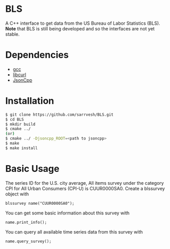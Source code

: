 # BLS
A C++ interface to get data from the US Bureau of Labor Statistics (BLS). **Note** that BLS is still being developed and so the interfaces are not yet stable.

Dependencies
============
* [gcc](https://gcc.gnu.org/)
* [libcurl](https://curl.haxx.se/libcurl/)
* [JsonCpp](https://github.com/open-source-parsers/jsoncpp)

Installation
============
```sh
$ git clone https://github.com/sarrvesh/BLS.git
$ cd BLS
$ mkdir build
$ cmake ../ 
(or)
$ cmake ../ -Djsoncpp_ROOT=<path to jsoncpp>
$ make
$ make install
```

Basic Usage
===========
The series ID for the U.S. city average, All items survey under the category CPI for All Urban Consumers (CPI-U) is CUUR0000SA0. Create a blssurvey object with
```
blssurvey name("CUUR0000SA0");
```
You can get some basic information about this survey with 
```
name.print_info();
```
You can query all available time series data from this survey with 
```
name.query_survey();
```
